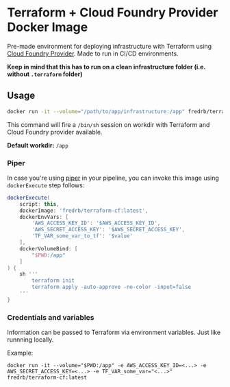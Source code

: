 # Terraform + Cloud Foundry Provider Docker Image

Pre-made environment for deploying infrastructure with Terraform using [Cloud Foundry Provider](https://github.com/cloudfoundry-community/terraform-provider-cf). Made to run in CI/CD environments. 

**Keep in mind that this has to run on a clean infrastructure folder (i.e. without `.terraform` folder)**

## Usage

```bash
docker run -it --volume="/path/to/app/infrastructure:/app" fredrb/terraform-cf:latest
```

This command will fire a `/bin/sh` session on workdir with Terraform and Cloud Foundry provider available.

**Default workdir:** `/app`

### Piper

In case you're using [piper](https://github.com/SAP/jenkins-library/) in your pipeline, you can invoke this image using `dockerExecute` step follows:
```groovy
dockerExecute(
    script: this,
    dockerImage: 'fredrb/terraform-cf:latest',
    dockerEnvVars: [
        'AWS_ACCESS_KEY_ID': '$AWS_ACCESS_KEY_ID',
        'AWS_SECRET_ACCESS_KEY': '$AWS_SECRET_ACCESS_KEY',
        'TF_VAR_some_var_to_tf': '$value'
    ],
    dockerVolumeBind: [
        "$PWD:/app"
    ]
) {
    sh '''
        terraform init
        terraform apply -auto-approve -no-color -input=false
    '''
}
```

### Credentials and variables

Information can be passed to Terraform via environment variables. Just like runnning locally.

Example: 
```
docker run -it --volume="$PWD:/app" -e AWS_ACCESS_KEY_ID=<...> -e AWS_SECRET_ACCESS_KEY=<...> -e TF_VAR_some_var="<...>" fredrb/terraform-cf:latest
```
